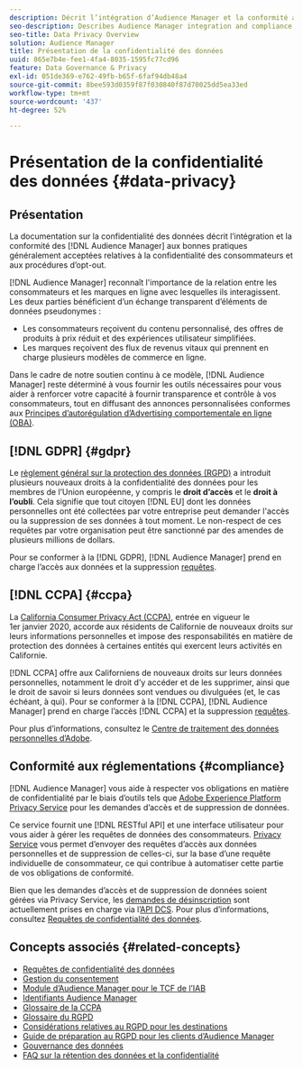 ```yaml
---
description: Décrit l’intégration d’Audience Manager et la conformité aux bonnes pratiques généralement admises en ce qui concerne la confidentialité des consommateurs et les procédures d’opposition.
seo-description: Describes Audience Manager integration and compliance with generally accepted best practices related to consumer privacy and opt-out procedures.
seo-title: Data Privacy Overview
solution: Audience Manager
title: Présentation de la confidentialité des données
uuid: 865e7b4e-fee1-4fa4-8035-1595fc77cd96
feature: Data Governance & Privacy
exl-id: 051de369-e762-49fb-b65f-6faf94db48a4
source-git-commit: 8bee593d0359f87f030840f87d70025dd5ea33ed
workflow-type: tm+mt
source-wordcount: '437'
ht-degree: 52%

---
```


# Présentation de la confidentialité des données {#data-privacy}

## Présentation

La documentation sur la confidentialité des données décrit l’intégration et la conformité des [!DNL Audience Manager] aux bonnes pratiques généralement acceptées relatives à la confidentialité des consommateurs et aux procédures d’opt-out.

[!DNL Audience Manager] reconnaît l&#39;importance de la relation entre les consommateurs et les marques en ligne avec lesquelles ils interagissent. Les deux parties bénéficient d’un échange transparent d’éléments de données pseudonymes :

* Les consommateurs reçoivent du contenu personnalisé, des offres de produits à prix réduit et des expériences utilisateur simplifiées.
* Les marques reçoivent des flux de revenus vitaux qui prennent en charge plusieurs modèles de commerce en ligne.

Dans le cadre de notre soutien continu à ce modèle, [!DNL Audience Manager] reste déterminé à vous fournir les outils nécessaires pour vous aider à renforcer votre capacité à fournir transparence et contrôle à vos consommateurs, tout en diffusant des annonces personnalisées conformes aux [Principes d’autorégulation d’Advertising comportementale en ligne (OBA)](https://www.iab.com/news/self-regulatory-principles-for-online-behavioral-advertising/).

## [!DNL GDPR] {#gdpr}

Le [règlement général sur la protection des données (RGPD)](https://gdpr.eu/data-privacy/) a introduit plusieurs nouveaux droits à la confidentialité des données pour les membres de l’Union européenne, y compris le **droit d’accès** et le **droit à l’oubli**. Cela signifie que tout citoyen [!DNL EU] dont les données personnelles ont été collectées par votre entreprise peut demander l&#39;accès ou la suppression de ses données à tout moment. Le non-respect de ces requêtes par votre organisation peut être sanctionné par des amendes de plusieurs millions de dollars.

Pour se conformer à la [!DNL GDPR], [!DNL Audience Manager] prend en charge l’accès aux données et la suppression [requêtes](data-privacy-requests.md).

## [!DNL CCPA] {#ccpa}

La [California Consumer Privacy Act (CCPA)](https://www.caprivacy.org/about), entrée en vigueur le 1er janvier 2020, accorde aux résidents de Californie de nouveaux droits sur leurs informations personnelles et impose des responsabilités en matière de protection des données à certaines entités qui exercent leurs activités en Californie.

[!DNL CCPA] offre aux Californiens de nouveaux droits sur leurs données personnelles, notamment le droit d’y accéder et de les supprimer, ainsi que le droit de savoir si leurs données sont vendues ou divulguées (et, le cas échéant, à qui). Pour se conformer à la [!DNL CCPA], [!DNL Audience Manager] prend en charge l’accès [!DNL CCPA] et la suppression [requêtes](data-privacy-requests.md).

Pour plus d’informations, consultez le [Centre de traitement des données personnelles d’Adobe](https://www.adobe.com/fr/privacy/opt-out.html).

## Conformité aux réglementations {#compliance}

[!DNL Audience Manager] vous aide à respecter vos obligations en matière de confidentialité par le biais d’outils tels que [Adobe Experience Platform Privacy Service](https://experienceleague.adobe.com/docs/experience-platform/privacy/home.html?lang=fr) pour les demandes d’accès et de suppression de données.

Ce service fournit une [!DNL RESTful API] et une interface utilisateur pour vous aider à gérer les requêtes de données des consommateurs. [Privacy Service](https://experienceleague.adobe.com/docs/experience-platform/privacy/home.html?lang=fr) vous permet d’envoyer des requêtes d’accès aux données personnelles et de suppression de celles-ci, sur la base d’une requête individuelle de consommateur, ce qui contribue à automatiser cette partie de vos obligations de conformité.

Bien que les demandes d’accès et de suppression de données soient gérées via Privacy Service, les [demandes de désinscription](data-privacy-requests.md#opt-out-requests) sont actuellement prises en charge via l’[API DCS](../../api/dcs-intro/dcs-api-reference/dcs-api-reference-overview.md). Pour plus d’informations, consultez [Requêtes de confidentialité des données](data-privacy-requests.md).

## Concepts associés {#related-concepts}

* [Requêtes de confidentialité des données](data-privacy-requests.md)
* [Gestion du consentement](data-privacy-consent.md)
* [Module d’Audience Manager pour le TCF de l’IAB](aam-iab-plugin.md)
* [Identifiants Audience Manager](data-privacy-ids.md)
* [Glossaire de la CCPA](aam-ccpa-glossary.md)
* [Glossaire du RGPD](aam-gdpr-glossary.md)
* [Considérations relatives au RGPD pour les destinations](aam-gdpr-partners.md)
* [Guide de préparation au RGPD pour les clients d’Audience Manager](aam-gdpr-readiness.md)
* [Gouvernance des données](data-governance.md)
* [FAQ sur la rétention des données et la confidentialité](../../faq/faq-privacy.md)
